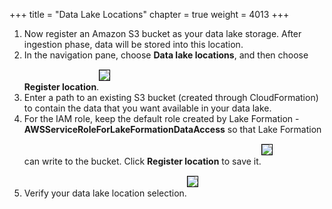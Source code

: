 +++
title = "Data Lake Locations"
chapter = true
weight = 4013
+++

<div style="text-align: left">
    <ol>
        <li>Now register an Amazon S3 bucket as your data lake storage. After ingestion phase, data will be stored into this location.</li>
        <li>In the navigation pane, choose <b>Data lake locations</b>, and then choose <b>Register location</b>.<img src="/images/lakestorage1.png" style="margin:15px 0px; border:1px solid black" /></li>
        <li>Enter a path to an existing S3 bucket (created through CloudFormation) to contain the data that you want available in your data lake.</li>
        <li>For the IAM role, keep the default role created by Lake Formation - <b>AWSServiceRoleForLakeFormationDataAccess</b> so that Lake Formation can write to the bucket. Click <b>Register location</b> to save it.<img src="/images/lakestorage2.png" style="margin:15px 0px; border:1px solid black"/></li>
        <li>Verify your data lake location selection.<img src="/images/lakestorage3.png" style="margin:15px 0px; border:1px solid black"/></li>
    </ol>
</div>